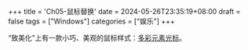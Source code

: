 +++
title = 'Ch05-鼠标替换'
date = 2024-05-26T23:35:19+08:00
draft = false
tags = ["Windows"]
categories = ["娱乐"]
+++

“致美化”上有一款小巧、美观的鼠标样式：[多彩元素光标][1]。

[1]: https://zhutix.com/ico/elements-cus/
